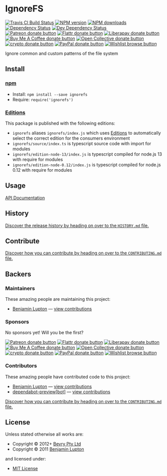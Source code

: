 <!-- TITLE/ -->

<h1>IgnoreFS</h1>

<!-- /TITLE -->


<!-- BADGES/ -->

<span class="badge-travisci"><a href="http://travis-ci.com/bevry/ignorefs" title="Check this project's build status on TravisCI"><img src="https://img.shields.io/travis/com/bevry/ignorefs/master.svg" alt="Travis CI Build Status" /></a></span>
<span class="badge-npmversion"><a href="https://npmjs.org/package/ignorefs" title="View this project on NPM"><img src="https://img.shields.io/npm/v/ignorefs.svg" alt="NPM version" /></a></span>
<span class="badge-npmdownloads"><a href="https://npmjs.org/package/ignorefs" title="View this project on NPM"><img src="https://img.shields.io/npm/dm/ignorefs.svg" alt="NPM downloads" /></a></span>
<span class="badge-daviddm"><a href="https://david-dm.org/bevry/ignorefs" title="View the status of this project's dependencies on DavidDM"><img src="https://img.shields.io/david/bevry/ignorefs.svg" alt="Dependency Status" /></a></span>
<span class="badge-daviddmdev"><a href="https://david-dm.org/bevry/ignorefs#info=devDependencies" title="View the status of this project's development dependencies on DavidDM"><img src="https://img.shields.io/david/dev/bevry/ignorefs.svg" alt="Dev Dependency Status" /></a></span>
<br class="badge-separator" />
<span class="badge-patreon"><a href="https://patreon.com/bevry" title="Donate to this project using Patreon"><img src="https://img.shields.io/badge/patreon-donate-yellow.svg" alt="Patreon donate button" /></a></span>
<span class="badge-flattr"><a href="https://flattr.com/profile/balupton" title="Donate to this project using Flattr"><img src="https://img.shields.io/badge/flattr-donate-yellow.svg" alt="Flattr donate button" /></a></span>
<span class="badge-liberapay"><a href="https://liberapay.com/bevry" title="Donate to this project using Liberapay"><img src="https://img.shields.io/badge/liberapay-donate-yellow.svg" alt="Liberapay donate button" /></a></span>
<span class="badge-buymeacoffee"><a href="https://buymeacoffee.com/balupton" title="Donate to this project using Buy Me A Coffee"><img src="https://img.shields.io/badge/buy%20me%20a%20coffee-donate-yellow.svg" alt="Buy Me A Coffee donate button" /></a></span>
<span class="badge-opencollective"><a href="https://opencollective.com/bevry" title="Donate to this project using Open Collective"><img src="https://img.shields.io/badge/open%20collective-donate-yellow.svg" alt="Open Collective donate button" /></a></span>
<span class="badge-crypto"><a href="https://bevry.me/crypto" title="Donate to this project using Cryptocurrency"><img src="https://img.shields.io/badge/crypto-donate-yellow.svg" alt="crypto donate button" /></a></span>
<span class="badge-paypal"><a href="https://bevry.me/paypal" title="Donate to this project using Paypal"><img src="https://img.shields.io/badge/paypal-donate-yellow.svg" alt="PayPal donate button" /></a></span>
<span class="badge-wishlist"><a href="https://bevry.me/wishlist" title="Buy an item on our wishlist for us"><img src="https://img.shields.io/badge/wishlist-donate-yellow.svg" alt="Wishlist browse button" /></a></span>

<!-- /BADGES -->


<!-- DESCRIPTION/ -->

Ignore common and custom patterns of the file system

<!-- /DESCRIPTION -->


<!-- INSTALL/ -->

<h2>Install</h2>

<a href="https://npmjs.com" title="npm is a package manager for javascript"><h3>npm</h3></a>
<ul>
<li>Install: <code>npm install --save ignorefs</code></li>
<li>Require: <code>require('ignorefs')</code></li>
</ul>

<h3><a href="https://editions.bevry.me" title="Editions are the best way to produce and consume packages you care about.">Editions</a></h3>

<p>This package is published with the following editions:</p>

<ul><li><code>ignorefs</code> aliases <code>ignorefs/index.js</code> which uses <a href="https://editions.bevry.me" title="Editions are the best way to produce and consume packages you care about.">Editions</a> to automatically select the correct edition for the consumers environment</li>
<li><code>ignorefs/source/index.ts</code> is typescript source code with import for modules</li>
<li><code>ignorefs/edition-node-13/index.js</code> is typescript compiled for node.js 13 with require for modules</li>
<li><code>ignorefs/edition-node-0.12/index.js</code> is typescript compiled for node.js 0.12 with require for modules</li></ul>

<!-- /INSTALL -->


## Usage

[API Documentation](http://rawgit.com/bevry/ignorefs/master/docs/index.html)


<!-- HISTORY/ -->

<h2>History</h2>

<a href="https://github.com/bevry/ignorefs/blob/master/HISTORY.md#files">Discover the release history by heading on over to the <code>HISTORY.md</code> file.</a>

<!-- /HISTORY -->


<!-- CONTRIBUTE/ -->

<h2>Contribute</h2>

<a href="https://github.com/bevry/ignorefs/blob/master/CONTRIBUTING.md#files">Discover how you can contribute by heading on over to the <code>CONTRIBUTING.md</code> file.</a>

<!-- /CONTRIBUTE -->


<!-- BACKERS/ -->

<h2>Backers</h2>

<h3>Maintainers</h3>

These amazing people are maintaining this project:

<ul><li><a href="http://balupton.com">Benjamin Lupton</a> — <a href="https://github.com/bevry/ignorefs/commits?author=balupton" title="View the GitHub contributions of Benjamin Lupton on repository bevry/ignorefs">view contributions</a></li></ul>

<h3>Sponsors</h3>

No sponsors yet! Will you be the first?

<span class="badge-patreon"><a href="https://patreon.com/bevry" title="Donate to this project using Patreon"><img src="https://img.shields.io/badge/patreon-donate-yellow.svg" alt="Patreon donate button" /></a></span>
<span class="badge-flattr"><a href="https://flattr.com/profile/balupton" title="Donate to this project using Flattr"><img src="https://img.shields.io/badge/flattr-donate-yellow.svg" alt="Flattr donate button" /></a></span>
<span class="badge-liberapay"><a href="https://liberapay.com/bevry" title="Donate to this project using Liberapay"><img src="https://img.shields.io/badge/liberapay-donate-yellow.svg" alt="Liberapay donate button" /></a></span>
<span class="badge-buymeacoffee"><a href="https://buymeacoffee.com/balupton" title="Donate to this project using Buy Me A Coffee"><img src="https://img.shields.io/badge/buy%20me%20a%20coffee-donate-yellow.svg" alt="Buy Me A Coffee donate button" /></a></span>
<span class="badge-opencollective"><a href="https://opencollective.com/bevry" title="Donate to this project using Open Collective"><img src="https://img.shields.io/badge/open%20collective-donate-yellow.svg" alt="Open Collective donate button" /></a></span>
<span class="badge-crypto"><a href="https://bevry.me/crypto" title="Donate to this project using Cryptocurrency"><img src="https://img.shields.io/badge/crypto-donate-yellow.svg" alt="crypto donate button" /></a></span>
<span class="badge-paypal"><a href="https://bevry.me/paypal" title="Donate to this project using Paypal"><img src="https://img.shields.io/badge/paypal-donate-yellow.svg" alt="PayPal donate button" /></a></span>
<span class="badge-wishlist"><a href="https://bevry.me/wishlist" title="Buy an item on our wishlist for us"><img src="https://img.shields.io/badge/wishlist-donate-yellow.svg" alt="Wishlist browse button" /></a></span>

<h3>Contributors</h3>

These amazing people have contributed code to this project:

<ul><li><a href="http://balupton.com">Benjamin Lupton</a> — <a href="https://github.com/bevry/ignorefs/commits?author=balupton" title="View the GitHub contributions of Benjamin Lupton on repository bevry/ignorefs">view contributions</a></li>
<li><a href="http://github.com/apps/dependabot-preview">dependabot-preview[bot]</a> — <a href="https://github.com/bevry/ignorefs/commits?author=dependabot-preview[bot]" title="View the GitHub contributions of dependabot-preview[bot] on repository bevry/ignorefs">view contributions</a></li></ul>

<a href="https://github.com/bevry/ignorefs/blob/master/CONTRIBUTING.md#files">Discover how you can contribute by heading on over to the <code>CONTRIBUTING.md</code> file.</a>

<!-- /BACKERS -->


<!-- LICENSE/ -->

<h2>License</h2>

Unless stated otherwise all works are:

<ul><li>Copyright &copy; 2012+ <a href="http://bevry.me">Bevry Pty Ltd</a></li>
<li>Copyright &copy; 2011 <a href="http://balupton.com">Benjamin Lupton</a></li></ul>

and licensed under:

<ul><li><a href="http://spdx.org/licenses/MIT.html">MIT License</a></li></ul>

<!-- /LICENSE -->
